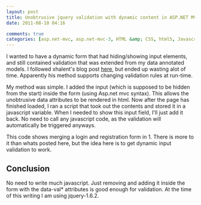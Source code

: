 ```yaml
---
layout: post
title: Unobtrusive jquery validation with dynamic content in ASP.NET MVC
date: 2011-08-10 04:16

comments: true
categories: [asp.net-mvc, asp.net-mvc-3, HTML &amp; CSS, html5, Javascript, jQuery]
---
```

I wanted to have a dynamic form that had hiding/showing input elements, and still contained validation that was extended from my data annotated models. I followed xhalent's blog post <a href="http://xhalent.wordpress.com/2011/01/24/applying-unobtrusive-validation-to-dynamic-content/">here</a>, but ended up wasting alot of time. Apparently his method supports changing validation rules at run-time.

My method was simple. I added the input (which is supposed to be hidden from the start) inside the form (using Asp.net mvc syntax). This allows the unobtrusive data attributes to be rendered in html. Now after the page has finished loaded, I ran a script that took out the contents and stored it in a javascript variable. When I needed to show this input field, I'll just add it back. No need to call any javascript code, as the validation will automatically be triggered anyways.

This code shows merging a login and registration form in 1. There is more to it than whats posted here, but the idea here is to get dynamic input validation to work.

<script src="https://gist.github.com/1136105.js?file=dynamicvalidation.html"></script>
<h2>Conclusion</h2>
No need to write much javascript. Just removing and adding it inside the form with the data-val* attributes is good enough for validation. At the time of this writing I am using jquery-1.6.2.
